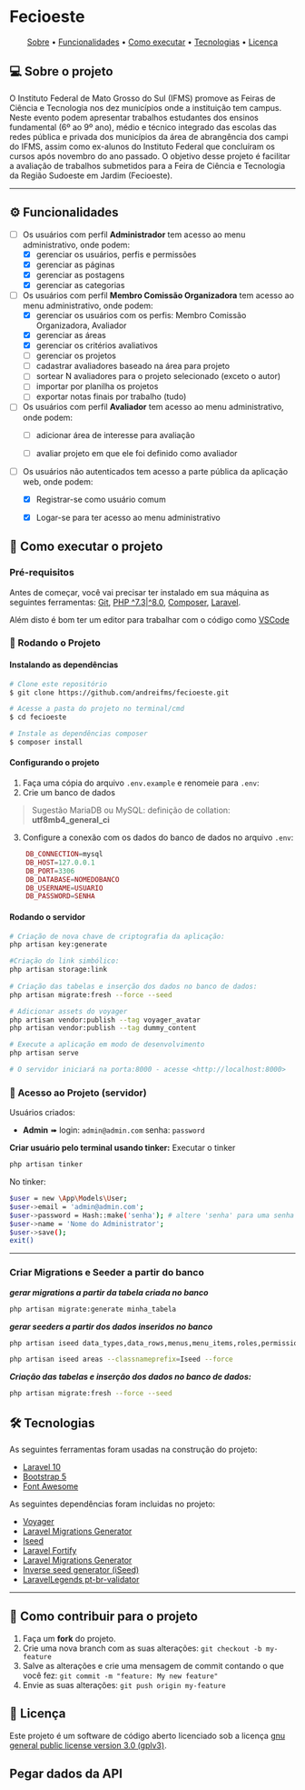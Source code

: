 # Fecioeste

<p align="center">
 <a href="#-sobre-o-projeto">Sobre</a> •
 <a href="#-funcionalidades">Funcionalidades</a> •
 <a href="#-como-executar-o-projeto">Como executar</a> • 
 <a href="#-tecnologias">Tecnologias</a> •  
 <a href="#user-content--licença">Licença</a>
</p>

## 💻 Sobre o projeto
O Instituto Federal de Mato Grosso do Sul (IFMS) promove as Feiras de Ciência e Tecnologia nos dez municípios onde a instituição tem campus. 
Neste evento podem apresentar trabalhos estudantes dos ensinos fundamental (6º ao 9º ano), médio e técnico integrado das escolas das redes pública e privada dos municípios da área de abrangência dos campi do IFMS, assim como ex-alunos do Instituto Federal que concluíram os cursos após novembro do ano passado.
O objetivo desse projeto é facilitar a avaliação de trabalhos submetidos para a Feira de Ciência e Tecnologia da Região Sudoeste em Jardim (Fecioeste).

---

## ⚙️ Funcionalidades

- [ ] Os usuários com perfil **Administrador** tem acesso ao menu administrativo, onde podem:    
    - [X] gerenciar os usuários, perfis e permissões
    - [X] gerenciar as páginas
    - [X] gerenciar as postagens
    - [X] gerenciar as categorias

- [ ] Os usuários com perfil **Membro Comissão Organizadora** tem acesso ao menu administrativo, onde podem:    
    - [X] gerenciar os usuários com os perfis: Membro Comissão Organizadora, Avaliador
    - [X] gerenciar as áreas
    - [X] gerenciar os critérios avaliativos
    - [ ] gerenciar os projetos
    - [ ] cadastrar avaliadores baseado na área para projeto
    - [ ] sortear N avaliadores para o projeto selecionado (exceto o autor)
    - [ ] importar por planilha os projetos
    - [ ] exportar notas finais por trabalho (tudo)

- [ ] Os usuários com perfil **Avaliador** tem acesso ao menu administrativo, onde podem:    
    - [ ] adicionar área de interesse para avaliação
    - [ ] avaliar projeto em que ele foi definido como avaliador


- [ ] Os usuários não autenticados tem acesso a parte pública da aplicação web, onde podem:
    - [X] Registrar-se como usuário comum
    - [X] Logar-se para ter acesso ao menu administrativo


## 🚀 Como executar o projeto

### Pré-requisitos

Antes de começar, você vai precisar ter instalado em sua máquina as seguintes ferramentas: [Git](https://git-scm.com), [PHP ^7.3|^8.0](https://www.php.net/downloads), [Composer](https://getcomposer.org/download/), [Laravel](https://laravel.com/docs/10.x/installation).

Além disto é bom ter um editor para trabalhar com o código como [VSCode](https://code.visualstudio.com/)

### 🎲 Rodando o Projeto 

#### Instalando as dependências
```bash
# Clone este repositório
$ git clone https://github.com/andreifms/fecioeste.git

# Acesse a pasta do projeto no terminal/cmd
$ cd fecioeste

# Instale as dependências composer
$ composer install


```
#### Configurando o projeto
1. Faça uma cópia do arquivo `.env.example` e renomeie para `.env`:
2. Crie um banco de dados
> Sugestão MariaDB ou MySQL: definição de collation: **utf8mb4_general_ci**

3. Configure a conexão com os dados do banco de dados no arquivo `.env`:
```php  
    DB_CONNECTION=mysql
    DB_HOST=127.0.0.1
    DB_PORT=3306
    DB_DATABASE=NOMEDOBANCO
    DB_USERNAME=USUARIO
    DB_PASSWORD=SENHA
```
#### Rodando o servidor
```bash    
# Criação de nova chave de criptografia da aplicação:
php artisan key:generate

#Criação do link simbólico:
php artisan storage:link
    
# Criação das tabelas e inserção dos dados no banco de dados:
php artisan migrate:fresh --force --seed

# Adicionar assets do voyager
php artisan vendor:publish --tag voyager_avatar
php artisan vendor:publish --tag dummy_content

# Execute a aplicação em modo de desenvolvimento
php artisan serve

# O servidor iniciará na porta:8000 - acesse <http://localhost:8000>
```

### 🎲 Acesso ao Projeto (servidor)
Usuários criados:
- **Admin** ➠ login: ```admin@admin.com``` senha: ```password```

**Criar usuário pelo terminal usando tinker:**
Executar o tinker
```bash
php artisan tinker
```
No tinker: 
```bash
$user = new \App\Models\User;
$user->email = 'admin@admin.com';
$user->password = Hash::make('senha'); # altere 'senha' para uma senha forte
$user->name = 'Nome do Administrator';
$user->save();
exit()
```
---

### Criar Migrations e Seeder a partir do banco

***gerar migrations a partir da tabela criada no banco***
```bash   
php artisan migrate:generate minha_tabela
```

***gerar seeders a partir dos dados inseridos no banco***
```bash   
php artisan iseed data_types,data_rows,menus,menu_items,roles,permissions,permission_role,settings --classnameprefix=Iseed --force
```
```bash  
php artisan iseed areas --classnameprefix=Iseed --force
```

***Criação das tabelas e inserção dos dados no banco de dados:***
```bash   
php artisan migrate:fresh --force --seed
```

## 🛠 Tecnologias

As seguintes ferramentas foram usadas na construção do projeto:

- [Laravel 10](https://laravel.com/docs)
- [Bootstrap 5](https://getbootstrap.com/)
- [Font Awesome](https://fontawesome.com/search?o=r&m=free)

As seguintes dependências foram incluidas no projeto:
- [Voyager](https://github.com/thedevdojo/voyager)
- [Laravel Migrations Generator](https://github.com/kitloong/laravel-migrations-generator)
- [Iseed](https://github.com/orangehill/iseed)
- [Laravel Fortify](https://github.com/laravel/fortify)
- [Laravel Migrations Generator](https://github.com/kitloong/laravel-migrations-generator)
- [Inverse seed generator (iSeed)](https://github.com/orangehill/iseed)
- [LaravelLegends pt-br-validator](https://github.com/LaravelLegends/pt-br-validator)
---

## 💪 Como contribuir para o projeto

1. Faça um **fork** do projeto.
2. Crie uma nova branch com as suas alterações: `git checkout -b my-feature`
3. Salve as alterações e crie uma mensagem de commit contando o que você fez: `git commit -m "feature: My new feature"`
4. Envie as suas alterações: `git push origin my-feature`

## 📝 Licença

Este projeto é um software de código aberto licenciado sob a licença [gnu general public license version 3.0 (gplv3)](./LICENSE).

## Pegar dados da API

[//]: # (/administrativo/alunos/panorama/datatable_lista_estudante_por_campus?&sSearch=isabele)
